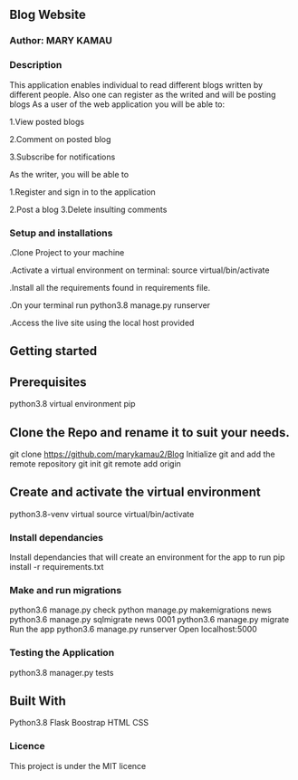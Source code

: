 ## Blog Website

### Author: MARY KAMAU
### Description
This application enables individual to read different blogs written by different people. Also one can register as the writed and will be posting blogs As a user of the web application you will be able to:

 1.View posted blogs

 2.Comment on posted blog

 3.Subscribe for notifications

As the writer, you will be able to

 1.Register and sign in to the application

 2.Post a blog
 3.Delete insulting comments
 
### Setup and installations
 .Clone Project to your machine

 .Activate a virtual environment on terminal: source       virtual/bin/activate

 .Install all the requirements found in requirements file.

 .On your terminal run python3.8 manage.py runserver

 .Access the live site using the local host provided

## Getting started
## Prerequisites
python3.8
virtual environment
pip
## Clone the Repo and rename it to suit your needs.
git clone https://github.com/marykamau2/Blog
Initialize git and add the remote repository
git init
git remote add origin <your-repository-url>
## Create and activate the virtual environment
python3.8-venv virtual
source virtual/bin/activate
### Install dependancies
Install dependancies that will create an environment for the app to run pip install -r requirements.txt

### Make and run migrations
python3.6 manage.py check
python manage.py makemigrations news
python3.6 manage.py sqlmigrate news 0001
python3.6 manage.py migrate
Run the app
python3.6 manage.py runserver
Open localhost:5000

### Testing the Application
python3.8 manager.py tests

## Built With
Python3.8
Flask
Boostrap
HTML
CSS
### Licence
This project is under the MIT licence